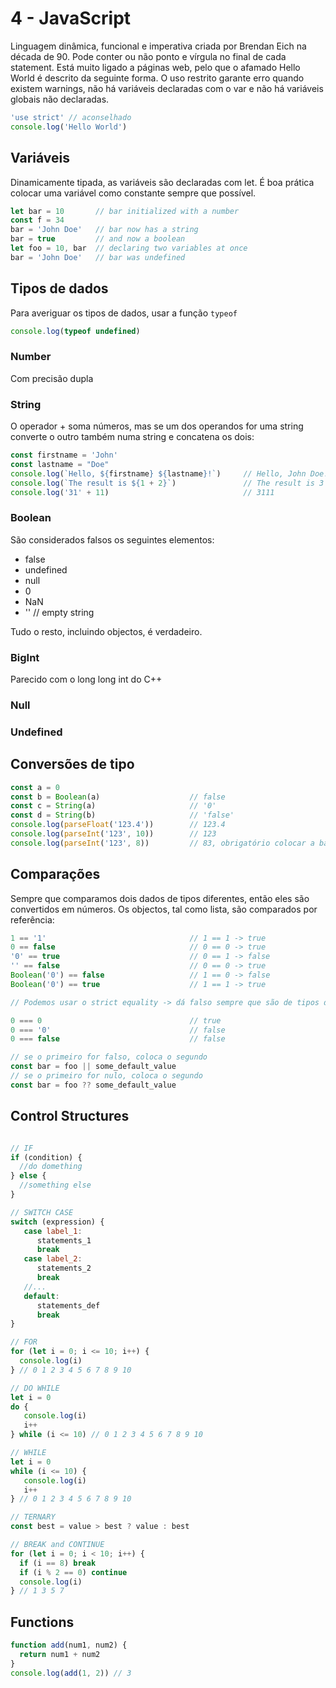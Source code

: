 # 4 - JavaScript

Linguagem dinâmica, funcional e imperativa criada por Brendan Eich na década de 90. Pode conter ou não ponto e vírgula no final de cada statement. Está muito ligado a páginas web, pelo que o afamado Hello World é descrito da seguinte forma. O uso restrito garante erro quando existem warnings, não há variáveis declaradas com o var e não há variáveis globais não declaradas.

```javascript
'use strict' // aconselhado
console.log('Hello World')
```

## Variáveis

Dinamicamente tipada, as variáveis são declaradas com let. É boa prática colocar uma variável como constante sempre que possível.

```javascript
let bar = 10       // bar initialized with a number
const f = 34
bar = 'John Doe'   // bar now has a string
bar = true         // and now a boolean
let foo = 10, bar  // declaring two variables at once
bar = 'John Doe'   // bar was undefined
```

## Tipos de dados

Para averiguar os tipos de dados, usar a função `typeof`

```js
console.log(typeof undefined)
```

### Number

Com precisão dupla

### String

O operador + soma números, mas se um dos operandos for uma string converte o outro também numa string e concatena os dois:

```js
const firstname = 'John'
const lastname = "Doe"
console.log(`Hello, ${firstname} ${lastname}!`)     // Hello, John Doe!
console.log(`The result is ${1 + 2}`)               // The result is 3
console.log('31' + 11)                              // 3111
```

### Boolean

São considerados falsos os seguintes elementos:

- false
- undefined
- null
- 0
- NaN
- '' // empty string

Tudo o resto, incluindo objectos, é verdadeiro.

### BigInt

Parecido com o long long int do C++

### Null

### Undefined

## Conversões de tipo

```js
const a = 0
const b = Boolean(a)                    // false
const c = String(a)                     // '0'
const d = String(b)                     // 'false'
console.log(parseFloat('123.4'))        // 123.4
console.log(parseInt('123', 10))        // 123
console.log(parseInt('123', 8))         // 83, obrigatório colocar a base da conversão
```

## Comparações

Sempre que comparamos dois dados de tipos diferentes, então eles são convertidos em números. Os objectos, tal como lista, são comparados por referência:

```js
1 == '1'                                // 1 == 1 -> true
0 == false                              // 0 == 0 -> true
'0' == true                             // 0 == 1 -> false
'' == false                             // 0 == 0 -> true
Boolean('0') == false                   // 1 == 0 -> false
Boolean('0') == true                    // 1 == 1 -> true

// Podemos usar o strict equality -> dá falso sempre que são de tipos diferentes

0 === 0                                 // true
0 === '0'                               // false
0 === false                             // false

// se o primeiro for falso, coloca o segundo
const bar = foo || some_default_value
// se o primeiro for nulo, coloca o segundo
const bar = foo ?? some_default_value
```

## Control Structures

```js

// IF
if (condition) {
  //do domething
} else {
  //something else
}

// SWITCH CASE
switch (expression) {
   case label_1:
      statements_1
      break
   case label_2:
      statements_2
      break
   //...
   default:
      statements_def
      break
}

// FOR
for (let i = 0; i <= 10; i++) {
  console.log(i)
} // 0 1 2 3 4 5 6 7 8 9 10

// DO WHILE
let i = 0
do {
   console.log(i)
   i++
} while (i <= 10) // 0 1 2 3 4 5 6 7 8 9 10

// WHILE
let i = 0
while (i <= 10) {
   console.log(i)
   i++
} // 0 1 2 3 4 5 6 7 8 9 10

// TERNARY
const best = value > best ? value : best

// BREAK and CONTINUE
for (let i = 0; i < 10; i++) {
  if (i == 8) break
  if (i % 2 == 0) continue
  console.log(i)
} // 1 3 5 7
```

## Functions

```js
function add(num1, num2) {
  return num1 + num2
}
console.log(add(1, 2)) // 3
```
